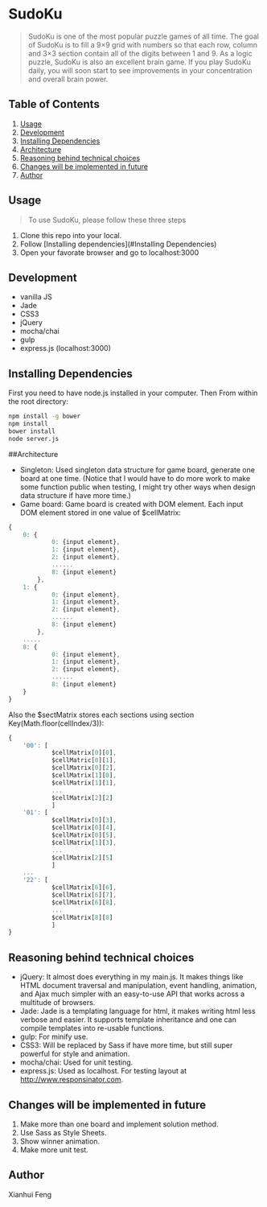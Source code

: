 SudoKu
======

> SudoKu is one of the most popular puzzle games of all time. The goal of SudoKu is to fill a 9×9 grid with numbers so that each row, column and 3×3 section contain all of the digits between 1 and 9. As a logic puzzle, SudoKu is also an excellent brain game. If you play SudoKu daily, you will soon start to see improvements in your concentration and overall brain power.

## Table of Contents

1. [Usage](#usage)
2. [Development](#development)
3. [Installing Dependencies](#installing-dependencies)
3. [Architecture](#architecture)
4. [Reasoning behind technical choices](#reasoning-behind-technical-choices)
5. [Changes will be implemented in future](#changes-will-be-implemented-in-future)
6. [Author](#author)

## Usage

> To use SudoKu, please follow these three steps

1. Clone this repo into your local.
2. Follow [Installing dependencies](#Installing Dependencies)
3. Open your favorate browser and go to localhost:3000

## Development
- vanilla JS
- Jade
- CSS3
- jQuery 
- mocha/chai
- gulp
- express.js (localhost:3000)

## Installing Dependencies

First you need to have node.js installed in your computer.
Then From within the root directory:

```sh
npm install -g bower
npm install
bower install
node server.js
```

##Architecture
- Singleton: Used singleton data structure for game board, generate one board at one time. (Notice that I would have to do more work to make some function public when testing, I might try other ways when design data structure if have more time.)
- Game board: Game board is created with DOM element. Each input DOM element stored in one value of $cellMatrix:

```javascript
{
	0: {
			0: {input element},
			1: {input element},
			2: {input element},
			......
			8: {input element}
		},
	1: {
			0: {input element},
			1: {input element},
			2: {input element},
			......
			8: {input element}
		},
	.....
	8: {
			0: {input element},
			1: {input element},
			2: {input element},
			......
			8: {input element}
	}
}
```
Also the $sectMatrix stores each sections using section Key(Math.floor(cellIndex/3)):

```javascript
{
	'00': [
			$cellMatrix[0][0],
			$cellMatric[0][1],
			$cellMatrix[0][2],
			$cellMatrix[1][0],
			$cellMatrix[1][1],
			...
			$cellMatrix[2][2]
			]
	'01': [
			$cellMatrix[0][3],
			$cellMatrix[0][4],
			$cellMatrix[0][5],
			$cellMatrix[1][3],
			...
			$cellMatrix[2][5]
			]
	...
	'22': [
			$cellMatrix[6][6],
			$cellMatrix[6][7],
			$cellMatrix[6][8],
			...
			$cellMatrix[8][8]
			]
}
``` 
## Reasoning behind technical choices
- jQuery: It almost does everything in my main.js. It makes things like HTML document traversal and manipulation, event handling, animation, and Ajax much simpler with an easy-to-use API that works across a multitude of browsers. 
- Jade: Jade is a templating language for html, it makes writing html less verbose and easier. It supports template inheritance and one can compile templates into re-usable functions.
- gulp: For minify use.
- CSS3: Will be replaced by Sass if have more time, but still super powerful for style and animation.
- mocha/chai: Used for unit testing. 
- express.js: Used as localhost. For testing layout at http://www.responsinator.com.

## Changes will be implemented in future
1. Make more than one board and implement solution method.
2. Use Sass as Style Sheets.
3. Show winner animation.
4. Make more unit test.

## Author
Xianhui Feng 
